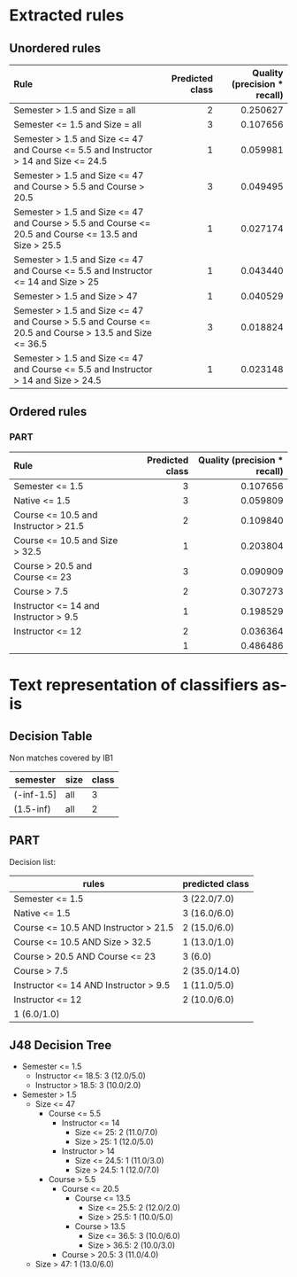 # Extracted rules

## Unordered rules

| Rule | Predicted class | Quality (precision * recall) |
|:----|----:|----:|
| Semester > 1.5 and Size = all | 2 | 0.250627 |
| Semester <= 1.5 and Size = all | 3 | 0.107656 |
| Semester > 1.5 and Size <= 47 and Course <= 5.5 and Instructor > 14 and Size <= 24.5 | 1 | 0.059981 |
| Semester > 1.5 and Size <= 47 and Course > 5.5 and Course > 20.5 | 3 | 0.049495 |
| Semester > 1.5 and Size <= 47 and Course > 5.5 and Course <= 20.5 and Course <= 13.5 and Size > 25.5 | 1 | 0.027174 |
| Semester > 1.5 and Size <= 47 and Course <= 5.5 and Instructor <= 14 and Size > 25 | 1 | 0.043440 |
| Semester > 1.5 and Size > 47 | 1 | 0.040529 |
| Semester > 1.5 and Size <= 47 and Course > 5.5 and Course <= 20.5 and Course > 13.5 and Size <= 36.5 | 3 | 0.018824 |
| Semester > 1.5 and Size <= 47 and Course <= 5.5 and Instructor > 14 and Size > 24.5 | 1 | 0.023148 |

## Ordered rules

### PART

| Rule | Predicted class | Quality (precision * recall) |
|:----|----:|----:|
| Semester <= 1.5 | 3 | 0.107656 |
| Native <= 1.5 | 3 | 0.059809 |
| Course <= 10.5 and Instructor > 21.5 | 2 | 0.109840 |
| Course <= 10.5 and Size > 32.5 | 1 | 0.203804 |
| Course > 20.5 and Course <= 23 | 3 | 0.090909 |
| Course > 7.5 | 2 | 0.307273 |
| Instructor <= 14 and Instructor > 9.5 | 1 | 0.198529 |
| Instructor <= 12 | 2 | 0.036364 |
|  | 1 | 0.486486 |


# Text representation of classifiers as-is

## Decision Table

Non matches covered by IB1

semester|size|class
---|---|---
(-inf-1.5]|all|3
(1.5-inf)|all|2

## PART

Decision list:

rules | predicted class
---|---
Semester <= 1.5|3 (22.0/7.0)
Native <= 1.5|3 (16.0/6.0)
Course <= 10.5 AND Instructor > 21.5|2 (15.0/6.0)
Course <= 10.5 AND Size > 32.5|1 (13.0/1.0)
Course > 20.5 AND Course <= 23|3 (6.0)
Course > 7.5|2 (35.0/14.0)
Instructor <= 14 AND Instructor > 9.5|1 (11.0/5.0)
Instructor <= 12|2 (10.0/6.0)
|1 (6.0/1.0)


## J48 Decision Tree

* Semester <= 1.5
	* Instructor <= 18.5: 3 (12.0/5.0)
	* Instructor > 18.5: 3 (10.0/2.0)
* Semester > 1.5
	* Size <= 47
		* Course <= 5.5
			* Instructor <= 14
				* Size <= 25: 2 (11.0/7.0)
				* Size > 25: 1 (12.0/5.0)
			* Instructor > 14
				* Size <= 24.5: 1 (11.0/3.0)
				* Size > 24.5: 1 (12.0/7.0)
		* Course > 5.5
			* Course <= 20.5
				* Course <= 13.5
					* Size <= 25.5: 2 (12.0/2.0)
					* Size > 25.5: 1 (10.0/5.0)
				* Course > 13.5
					* Size <= 36.5: 3 (10.0/6.0)
					* Size > 36.5: 2 (10.0/3.0)
			* Course > 20.5: 3 (11.0/4.0)
	* Size > 47: 1 (13.0/6.0)


